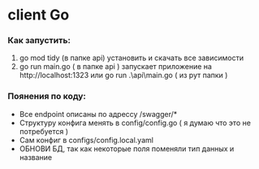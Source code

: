# client Go

### Как запустить:
1. go mod tidy (в папке api) установить и скачать все зависимости
2. go run main.go ( в папке api ) запускает приложение на http://localhost:1323 или go run .\api\main.go ( из рут папки )

### Поянения по коду:
- Все endpoint описаны по адрессу  /swagger/* 
- Структуру конфига менять в config/config.go ( я думаю что это не потребуется )
- Сам конфиг в configs/config.local.yaml
- ОБНОВИ БД, так как некоторые поля поменяли тип данных и название
